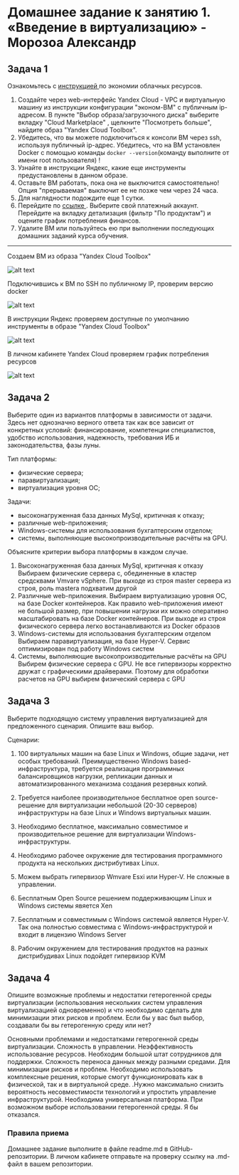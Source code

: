 # Домашнее задание к занятию 1.  «Введение в виртуализацию» - Морозоа Александр

## Задача 1

Ознакомьтесь с [инструкцией ](https://github.com/netology-code/devops-materials/blob/master/cloudwork.MD) по экономии облачных ресурсов.


1. Создайте через web-интерфейс Yandex Cloud - VPC и виртуальную машину из инструкции конфигурации "эконом-ВМ" с публичным ip-адресом. В пункте "Выбор образа/загрузочного диска" выберите вкладку "Cloud Marketplace" , щелкните "Посмотреть больше", найдите образ "Yandex Cloud Toolbox".
2. Убедитесь, что вы можете подключиться к консоли ВМ через ssh, используя публичный ip-адрес. Убедитесь, что на ВМ установлен Docker с помощью команды ```docker --version```(команду выполните от имени root пользователя) !
3. Узнайте в инструкции Яндекс, какие еще инструменты предустановлены в данном образе.
4. Оставьте ВМ работать, пока она не выключится самостоятельно! Опция "прерываемая" выключит ее не позже чем через 24 часа. 
5. Для наглядности подождите еще 1 сутки.
6. Перейдите по [ссылке ](https://console.cloud.yandex.ru/billing?section=accounts). Выберите свой платежный аккаунт. Перейдите на вкладку детализация (фильтр "По продуктам") и оцените график потребления финансов.
7. Удалите ВМ или пользуйтесь ею при выполнении последующих домашних заданий курса обучения.

---

Создаем ВМ из образа "Yandex Cloud Toolbox"

![alt text](https://github.com/Mars12121/devops-netology/blob/main/05-virt-01-basics/img/1.png)

Подключившись к ВМ по SSH по публичному IP, проверим версию docker

![alt text](https://github.com/Mars12121/devops-netology/blob/main/05-virt-01-basics/img/2.png)

В инструкции Яндекс проверяем доступные по умолчанию инструменты в образе "Yandex Cloud Toolbox"

![alt text](https://github.com/Mars12121/devops-netology/blob/main/05-virt-01-basics/img/3.png)

В личном кабинете Yandex Cloud проверяем график потребления ресурсов

![alt text](https://github.com/Mars12121/devops-netology/blob/main/05-virt-01-basics/img/4.png)

## Задача 2

Выберите один из вариантов платформы в зависимости от задачи. Здесь нет однозначно верного ответа так как все зависит от конкретных условий: финансирование, компетенции специалистов, удобство использования, надежность, требования ИБ и законодательства, фазы луны.

Тип платформы:

- физические сервера;
- паравиртуализация;
- виртуализация уровня ОС;

Задачи:

- высоконагруженная база данных MySql, критичная к отказу;
- различные web-приложения;
- Windows-системы для использования бухгалтерским отделом;
- системы, выполняющие высокопроизводительные расчёты на GPU.

Объясните критерии выбора платформы в каждом случае.

1. Высоконагруженная база данных MySql, критичная к отказу
Выбираем физические сервера с, обединенные в кластер средсквами Vmvare vSphere. При выходе из строя master сервера из строя, роль mastera подхватим другой
2. Различные web-приложения. 
Выбираем виртуализацию уровня ОС, на базе Docker контейнеров. Как правило web-приложения имеют не большой размер, при повышении нагрузки их можно оперативно масштабировать на базе Docker контейнеров. При выходе из строя физического сервера легко востанавливаются из Docker образов
3. Windows-системы для использования бухгалтерским отделом
Выбираем паравиртуализация, на базе Hyper-V. Сервис оптимизирован под работу Windows систем
4. Системы, выполняющие высокопроизводительные расчёты на GPU
Выбирем физические сервера с GPU. Не все гипервизоры корректно дружат с графическими драйверами. Поэтому для обработки расчетов на GPU выбирем физический сервера с GPU


## Задача 3

Выберите подходящую систему управления виртуализацией для предложенного сценария. Опишите ваш выбор.

Сценарии:

1. 100 виртуальных машин на базе Linux и Windows, общие задачи, нет особых требований. Преимущественно Windows based-инфраструктура, требуется реализация программных балансировщиков нагрузки, репликации данных и автоматизированного механизма создания резервных копий.
2. Требуется наиболее производительное бесплатное open source-решение для виртуализации небольшой (20-30 серверов) инфраструктуры на базе Linux и Windows виртуальных машин.
3. Необходимо бесплатное, максимально совместимое и производительное решение для виртуализации Windows-инфраструктуры.
4. Необходимо рабочее окружение для тестирования программного продукта на нескольких дистрибутивах Linux.

1. Можем выбрать гипервизор Wmvare Esxi или Hyper-V. Не сложные в управлении. 
2. Бесплатным Open Source решением поддерживающим Linux и Windows системы явяется Xen
3. Бесплатным и совместимым с Windows системой является Hyper-V. Так она полностью совместима с Windows-инфраструктурой и входит в лицензию Windows Server
4. Рабочим окружением для тестирования продуктов на разных дистрибудивах Linux подойдет гипервизор KVM

## Задача 4

Опишите возможные проблемы и недостатки гетерогенной среды виртуализации (использования нескольких систем управления виртуализацией одновременно) и что необходимо сделать для минимизации этих рисков и проблем. Если бы у вас был выбор, создавали бы вы гетерогенную среду или нет?

Основными проблемами и недостатками гетерогенной среды виртуализации. Сложность в управлении. Неэффективность использование ресурсов. Необходим большой штат сотрудников для поддержки. Сложность переноса данных между разными средами.
Для минимизации рисков и проблем. Необходимо использовать комплексные решения, которые смогут функционировать как в физической, так и в виртуальной среде. .Нужно максимально снизить вероятность несовместимости технологий и упростить управление инфраструктурой. Необходима универсальная платформа.
При возможном выборе использовании гетерогенной среды. Я бы отказался.

### Правила приема

Домашнее задание выполните в файле readme.md в GitHub-репозитории. В личном кабинете отправьте на проверку ссылку на .md-файл в вашем репозитории.
